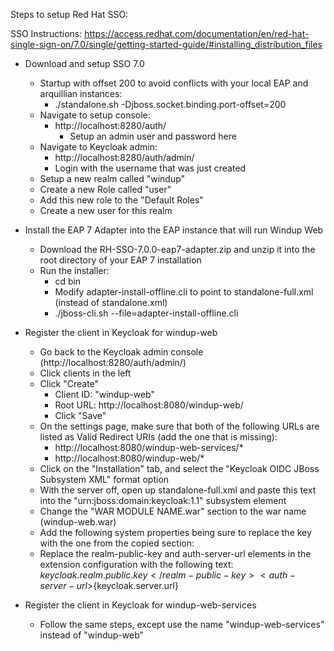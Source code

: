 Steps to setup Red Hat SSO:

SSO Instructions:
https://access.redhat.com/documentation/en/red-hat-single-sign-on/7.0/single/getting-started-guide/#installing_distribution_files

 - Download and setup SSO 7.0
	- Startup with offset 200 to avoid conflicts with your local EAP and arquillian instances:
		- ./standalone.sh -Djboss.socket.binding.port-offset=200
	- Navigate to setup console:
		- http://localhost:8280/auth/
			- Setup an admin user and password here
	- Navigate to Keycloak admin:
		- http://localhost:8280/auth/admin/
		- Login with the username that was just created
	- Setup a new realm called "windup"
	- Create a new Role called "user"
	- Add this new role to the "Default Roles"
	- Create a new user for this realm



 - Install the EAP 7 Adapter into the EAP instance that will run Windup Web
	- Download the RH-SSO-7.0.0-eap7-adapter.zip and unzip it into the root directory of your EAP 7 installation
	- Run the installer: 
		- cd bin
		- Modify adapter-install-offline.cli to point to standalone-full.xml (instead of standalone.xml)
		- ./jboss-cli.sh --file=adapter-install-offline.cli

 - Register the client in Keycloak for windup-web
	- Go back to the Keycloak admin console (http://localhost:8280/auth/admin/)
	- Click clients in the left
	- Click "Create"
		- Client ID: "windup-web"
		- Root URL: http://localhost:8080/windup-web/
		- Click "Save"
    - On the settings page, make sure that both of the following URLs are listed as Valid Redirect URIs (add the one that is missing):
        - http://localhost:8080/windup-web-services/*
        - http://localhost:8080/windup-web/*
	- Click on the "Installation" tab, and select the "Keycloak OIDC JBoss Subsystem XML" format option
	- With the server off, open up standalone-full.xml and paste this text into the "urn:jboss:domain:keycloak:1.1" subsystem element
	- Change the "WAR MODULE NAME.war" section to the war name (windup-web.war)
    - Add the following system properties being sure to replace the key with the one from the copied section:
        <system-properties>
            <property name="keycloak.realm.public.key" value="[ INSERT KEY HERE ]"/>
            <property name="keycloak.server.url" value="http://localhost:8280/auth"/>
        </system-properties>
    - Replace the realm-public-key and auth-server-url elements in the extension configuration with the following text:
                <realm-public-key>${keycloak.realm.public.key}</realm-public-key>
                <auth-server-url>${keycloak.server.url}</auth-server-url>


 - Register the client in Keycloak for windup-web-services
	- Follow the same steps, except use the name "windup-web-services" instead of "windup-web"



